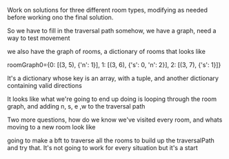 Work on solutions for three different room types, modifying as needed before
working ono the final solution.

So we have to fill in the traversal path somehow, we have a graph, need a way to
test movement

we also have the graph of rooms, a dictionary of rooms
that looks like

roomGraph0={0: [(3, 5), {'n': 1}], 1: [(3, 6), {'s': 0, 'n': 2}], 2: [(3, 7),
{'s': 1}]}

It's a dictionary whose key is an array, with a tuple, and another dictionary
containing valid directions

It looks like what we're going to end up doing is looping through the room
graph, and adding n, s, e ,w to the traversal path

Two more questions, how do we know we've visited every room, and whats moving to
a new room look like

going to make a bft to traverse all the rooms to build up the traversalPath and
try that. It's not going to work for every situation but it's a start
